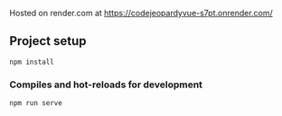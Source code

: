 Hosted on render.com at https://codejeopardyvue-s7pt.onrender.com/

## Project setup
```
npm install
```

### Compiles and hot-reloads for development
```
npm run serve
```
